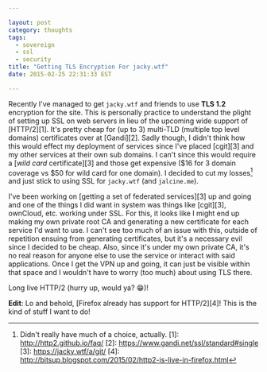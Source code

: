```yaml
---

layout: post
category: thoughts
tags:
  - sovereign
  - ssl
  - security
title: "Getting TLS Encryption For jacky.wtf"
date: 2015-02-25 22:31:33 EST

---
```


Recently I've managed to get `jacky.wtf` and friends to use **TLS 1.2**
encryption for the site. This is personally practice to understand the plight of
setting up SSL on web servers in lieu of the upcoming wide support of [HTTP/2][1].
It's pretty cheap for (up to 3) multi-TLD (multiple top level domains)
certificates over at [Gandi][2]. Sadly though, I didn't think how this would
effect my deployment of services since I've placed [cgit][3] and my other
services at their own sub domains. I can't since this would require a [_wild
card_ certificate][3] and those get expensive ($16 for 3 domain coverage vs $50
for wild card for one domain). I decided to cut my losses[^2] and just stick to
using SSL for `jacky.wtf` (and `jalcine.me`).

I've been working on [getting a set of federated services][3] up and going and
one of the things I did want in system was things like [cgit][3], ownCloud, etc.
working under SSL. For this, it looks like I might end up making my own private
root CA and generating a new certificate for each service I'd want to use. I
can't see too much of an issue with this, outside of repetition ensuing from
generating certificates, but it's a necessary evil since I decided to be cheap.
Also, since it's under my own private CA, it's no real reason for anyone else to
use the service or interact with said applications. Once I get the VPN up and
going, it can just be visible within that space and I wouldn't have to worry
(too much) about using TLS there.

Long live HTTP/2 (hurry up, would ya? :grin:)!

**Edit**: Lo and behold, [Firefox already has support for HTTP/2][4]! This is the
kind of stuff I want to do!

[^2]: Didn't really have much of a choice, actually.
[1]: http://http2.github.io/faq/
[2]: https://www.gandi.net/ssl/standard#single
[3]: https://jacky.wtf/a/git/
[4]: http://bitsup.blogspot.com/2015/02/http2-is-live-in-firefox.html
